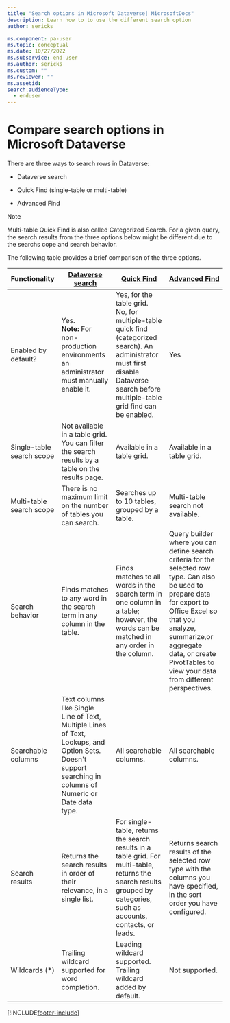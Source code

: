 ```yaml
---
title: "Search options in Microsoft Dataverse| MicrosoftDocs"
description: Learn how to to use the different search option
author: sericks

ms.component: pa-user
ms.topic: conceptual
ms.date: 10/27/2022
ms.subservice: end-user
ms.author: sericks
ms.custom: ""
ms.reviewer: ""
ms.assetid: 
search.audienceType: 
  - enduser
---
```


# Compare search options in Microsoft Dataverse

There are three ways to search rows in Dataverse:

-   Dataverse search   
  
-   Quick Find (single-table or multi-table)  

-   Advanced Find

> [!NOTE]
> Multi-table Quick Find is also called Categorized Search.
> For a given query, the search results from the three options below might be different due to the searchs cope and search behavior.
  
The following table provides a brief comparison of the three options.

|Functionality|[Dataverse search](relevance-search.md)|[Quick Find](quick-find.md)|[Advanced Find](advanced-find.md)|  
|-------------------|---------------------------|----------------|-------------------|  
|Enabled by default?|Yes. </br> **Note:** For non-production environments an administrator must manually enable it.|Yes, for the table grid. </br> No, for multiple-table quick find (categorized search). An administrator must first disable Dataverse search before multiple-table grid find can be enabled.|Yes|  
|Single-table search scope|Not available in a table grid. You can filter the search results by a table on the results page.|Available in a table grid.|Available in a table grid.|  
|Multi-table search scope|There is no maximum limit on the number of tables you can search.|Searches up to 10 tables, grouped by a table.|Multi-table search not available.|  
|Search behavior|Finds matches to any word in the search term in any column in the table.|Finds matches to all words in the search term in one column in a table; however, the words can be matched in any order in the column.|Query builder where you can define search criteria for the selected row type. Can also be used to prepare data for export to Office Excel so that you analyze, summarize,or aggregate data, or create PivotTables to view your data from different perspectives.|  
|Searchable columns|Text columns like Single Line of Text, Multiple Lines of Text, Lookups, and Option Sets. Doesn't support searching in columns of Numeric or Date data type.|All searchable columns.|All searchable columns.|  
|Search results|Returns the search results in order of their relevance, in a single list.|For single-table, returns the search results in a table grid. For multi-table, returns the search results grouped by categories, such as accounts, contacts, or leads.|Returns search results of the selected row type with the columns you have specified, in the sort order you have configured.|
|Wildcards (*)|Trailing wildcard supported for word completion.|Leading wildcard supported. Trailing wildcard added by default.|Not supported.|  


[!INCLUDE[footer-include](../includes/footer-banner.md)]

